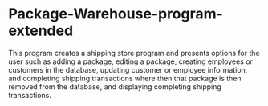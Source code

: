 # Package-Warehouse-program-extended

This program creates a shipping store program and presents options for the user such as adding a package, editing a package, creating employees or customers in the database, updating customer or employee information, and completing shipping transactions where then that package is then removed from the database, and displaying completing shipping transactions. 
